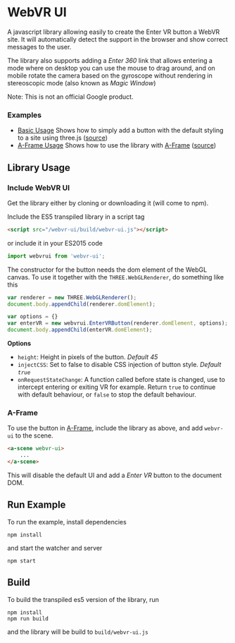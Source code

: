 # WebVR UI

A javascript library allowing easily to create the Enter VR button a WebVR site. It will automatically detect the support in the browser and show correct messages to the user.

The library also supports adding a *Enter 360* link that allows entering a mode where on desktop you can use the mouse to drag around, and on mobile rotate the camera based on the gyroscope without rendering in stereoscopic mode (also known as *Magic Window*)

Note: This is not an official Google product.

### Examples
- [Basic Usage](http://halfdanj.github.io/webvr-ui/examples/basic.html) Shows how to simply add a button with the default styling to a site using three.js ([source](/examples/basic.html))
- [A-Frame Usage](http://halfdanj.github.io/webvr-ui/examples/aframe.html) Shows how to use the library with [A-Frame](https://aframe.io) ([source](/examples/aframe.html))


## Library Usage
### Include WebVR UI
Get the library either by cloning or downloading it (will come to npm). 

Include the ES5 transpiled library in a script tag

```html
<script src="/webvr-ui/build/webvr-ui.js"></script>
```

or include it in your ES2015 code 

```javascript
import webvrui from 'webvr-ui';
```

The constructor for the button needs the dom element of the WebGL canvas. To use it together with the `THREE.WebGLRenderer`, do something like this

```javascript
var renderer = new THREE.WebGLRenderer();
document.body.appendChild(renderer.domElement);

var options = {}
var enterVR = new webvrui.EnterVRButton(renderer.domElement, options);
document.body.appendChild(enterVR.domElement);
```

**Options**

- `height`: Height in pixels of the button. *Default 45* 
- `injectCSS`: Set to false to disable CSS injection of button style. *Default `true`*
- `onRequestStateChange`: A function called before state is changed, use to intercept entering or exiting VR for example. Return `true` to continue with default behaviour, or `false` to stop the default behaviour.    

### A-Frame
To use the button in [A-Frame](https://aframe.io/), include the library as above, and add `webvr-ui` to the scene.

```html
<a-scene webvr-ui>
    ...
</a-scene>
``` 

This will disable the default UI and add a *Enter VR* button to the document DOM.  

## Run Example
To run the example, install dependencies 

```
npm install
```

and start the watcher and server

```
npm start
```

## Build
To build the transpiled es5 version of the library, run 

```
npm install
npm run build
```

and the library will be build to `build/webvr-ui.js`